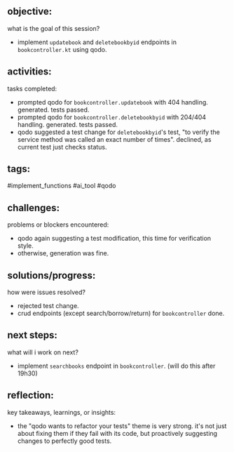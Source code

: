 ## objective:
what is the goal of this session?
- implement `updatebook` and `deletebookbyid` endpoints in `bookcontroller.kt` using qodo.

## activities:
tasks completed:
- prompted qodo for `bookcontroller.updatebook` with 404 handling. generated. tests passed.
- prompted qodo for `bookcontroller.deletebookbyid` with 204/404 handling. generated. tests passed.
- qodo suggested a test change for `deletebookbyid`'s test, "to verify the service method was called an exact number of times". declined, as current test just checks status.

## tags:
 #implement_functions #ai_tool #qodo

## challenges:
problems or blockers encountered: 
- qodo again suggesting a test modification, this time for verification style.
- otherwise, generation was fine.

## solutions/progress:
how were issues resolved?
- rejected test change.
- crud endpoints (except search/borrow/return) for `bookcontroller` done.

## next steps:
what will i work on next?
- implement `searchbooks` endpoint in `bookcontroller`. (will do this after 19h30)

## reflection:
key takeaways, learnings, or insights:
- the "qodo wants to refactor your tests" theme is very strong. it's not just about fixing them if they fail with its code, but proactively suggesting changes to perfectly good tests.
